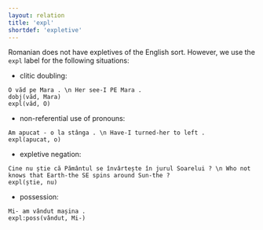 ```yaml
---
layout: relation
title: 'expl'
shortdef: 'expletive'
---
```


Romanian does not have expletives of the English sort.
However, we use the `expl` label for the following situations:

- clitic doubling:

~~~ sdparse
O văd pe Mara . \n Her see-I PE Mara .
dobj(văd, Mara)
expl(văd, O)
~~~

- non-referential use of pronouns:

~~~ sdparse
Am apucat - o la stânga . \n Have-I turned-her to left .
expl(apucat, o)
~~~

- expletive negation:

~~~ sdparse
Cine nu știe că Pământul se învârtește în jurul Soarelui ? \n Who not knows that Earth-the SE spins around Sun-the ?
expl(știe, nu)
~~~

- possession:

~~~ sdparse
Mi- am vândut mașina .
expl:poss(vândut, Mi-)
~~~
<!-- Interlanguage links updated Út zář 29 20:31:52 CEST 2020 -->
